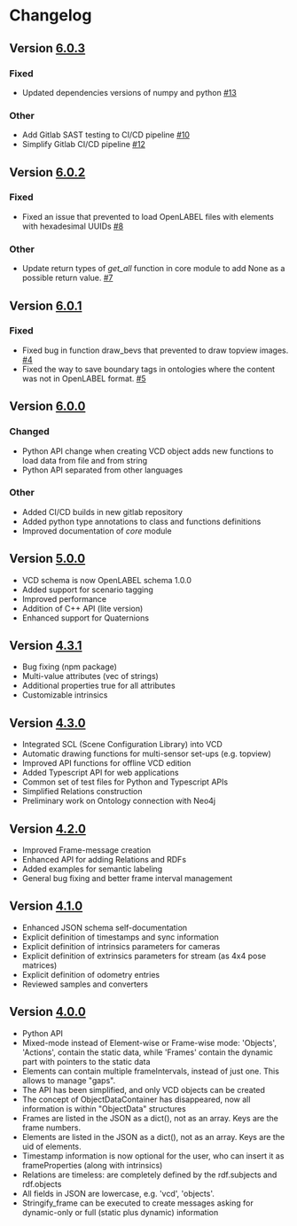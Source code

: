 # Changelog

<!-- towncrier release notes start -->

## Version [6.0.3](https://pypi.org/project/vcd/6.0.3)

### Fixed

- Updated dependencies versions of numpy and python [#13](https://gitlab.com/vicomtech/v4/libraries/vcd/vcd-python/-/issues/13)

### Other

- Add Gitlab SAST testing to CI/CD pipeline [#10](https://gitlab.com/vicomtech/v4/libraries/vcd/vcd-python/-/issues/10)
- Simplify Gitlab CI/CD pipeline [#12](https://gitlab.com/vicomtech/v4/libraries/vcd/vcd-python/-/issues/12)

## Version [6.0.2](https://pypi.org/project/vcd/6.0.2)

### Fixed

- Fixed an issue that prevented to load OpenLABEL files with elements with hexadesimal UUIDs [#8](https://gitlab.com/vicomtech/v4/libraries/vcd/vcd-python/-/issues/8)

### Other

- Update return types of *get_all* function in core module to add None as a possible return value. [#7](https://gitlab.com/vicomtech/v4/libraries/vcd/vcd-python/-/issues/7)


## Version [6.0.1](https://pypi.org/project/vcd/6.0.1)

### Fixed

- Fixed bug in function draw_bevs that prevented to draw topview images. [#4](https://gitlab.com/vicomtech/v4/libraries/vcd/vcd-python/-/issues/4)
- Fixed the way to save boundary tags in ontologies where the content  was not in OpenLABEL format. [#5](https://gitlab.com/vicomtech/v4/libraries/vcd/vcd-python/-/issues/5)


## Version [6.0.0](https://pypi.org/project/vcd/6.0.0)

### Changed

- Python API change when creating VCD object adds  new functions to load data from file and from string
- Python API separated from other languages

### Other

- Added CI/CD builds in new gitlab repository
- Added python type annotations to class and functions definitions
- Improved documentation of _core_ module


## Version [5.0.0](https://pypi.org/project/vcd/5.0.0/)

- VCD schema is now OpenLABEL schema 1.0.0
- Added support for scenario tagging
- Improved performance
- Addition of C++ API (lite version)
- Enhanced support for Quaternions

## Version [4.3.1](https://pypi.org/project/vcd/4.3.1/)

- Bug fixing (npm package)
- Multi-value attributes (vec of strings)
- Additional properties true for all attributes
- Customizable intrinsics

## Version [4.3.0](https://pypi.org/project/vcd/4.3.0/)

- Integrated SCL (Scene Configuration Library) into VCD
- Automatic drawing functions for multi-sensor set-ups (e.g. topview)
- Improved API functions for offline VCD edition
- Added Typescript API for web applications
- Common set of test files for Python and Typescript APIs
- Simplified Relations construction
- Preliminary work on Ontology connection with Neo4j

## Version [4.2.0](https://pypi.org/project/vcd/4.2.0/)

- Improved Frame-message creation
- Enhanced API for adding Relations and RDFs
- Added examples for semantic labeling
- General bug fixing and better frame interval management

## Version [4.1.0](https://pypi.org/project/vcd/4.1.0/)

- Enhanced JSON schema self-documentation
- Explicit definition of timestamps and sync information
- Explicit definition of intrinsics parameters for cameras
- Explicit definition of extrinsics parameters for stream (as 4x4 pose matrices)
- Explicit definition of odometry entries
- Reviewed samples and converters

## Version [4.0.0](https://pypi.org/project/vcd/4.0.0/)

- Python API
- Mixed-mode instead of Element-wise or Frame-wise mode: 'Objects', 'Actions', contain the static data, while 'Frames' contain the dynamic part with pointers to the static data
- Elements can contain multiple frameIntervals, instead of just one. This allows to manage "gaps".
- The API has been simplified, and only VCD objects can be created
- The concept of ObjectDataContainer has disappeared, now all information is within "ObjectData" structures
- Frames are listed in the JSON as a dict(), not as an array. Keys are the frame numbers.
- Elements are listed in the JSON as a dict(), not as an array. Keys are the uid of elements.
- Timestamp information is now optional for the user, who can insert it as frameProperties (along with intrinsics)
- Relations are timeless: are completely defined by the rdf.subjects and rdf.objects
- All fields in JSON are lowercase, e.g. 'vcd', 'objects'.
- Stringify_frame can be executed to create messages asking for dynamic-only or full (static plus dynamic) information

